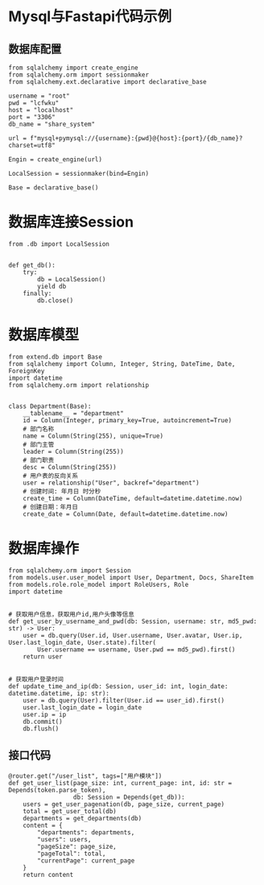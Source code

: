 # Mysql与Fastapi代码示例

## 数据库配置

    from sqlalchemy import create_engine
    from sqlalchemy.orm import sessionmaker
    from sqlalchemy.ext.declarative import declarative_base
    
    username = "root"
    pwd = "lcfwku"
    host = "localhost"
    port = "3306"
    db_name = "share_system"
    
    url = f"mysql+pymysql://{username}:{pwd}@{host}:{port}/{db_name}?charset=utf8"
    
    Engin = create_engine(url)
    
    LocalSession = sessionmaker(bind=Engin)
    
    Base = declarative_base()

# 数据库连接Session

    from .db import LocalSession
    
    
    def get_db():
        try:
            db = LocalSession()
            yield db
        finally:
            db.close()

# 数据库模型

    from extend.db import Base
    from sqlalchemy import Column, Integer, String, DateTime, Date, ForeignKey
    import datetime
    from sqlalchemy.orm import relationship
    
    
    class Department(Base):
        __tablename__ = "department"
        id = Column(Integer, primary_key=True, autoincrement=True)
        # 部门名称
        name = Column(String(255), unique=True)
        # 部门主管
        leader = Column(String(255))
        # 部门职责
        desc = Column(String(255))
        # 用户表的反向关系
        user = relationship("User", backref="department")
        # 创建时间: 年月日 时分秒
        create_time = Column(DateTime, default=datetime.datetime.now)
        # 创建日期：年月日
        create_date = Column(Date, default=datetime.datetime.now)

# 数据库操作

    from sqlalchemy.orm import Session
    from models.user.user_model import User, Department, Docs, ShareItem
    from models.role.role_model import RoleUsers, Role
    import datetime
    
    
    # 获取用户信息，获取用户id,用户头像等信息
    def get_user_by_username_and_pwd(db: Session, username: str, md5_pwd: str) -> User:
        user = db.query(User.id, User.username, User.avatar, User.ip, User.last_login_date, User.state).filter(
            User.username == username, User.pwd == md5_pwd).first()
        return user
    
    
    # 获取用户登录时间
    def update_time_and_ip(db: Session, user_id: int, login_date: datetime.datetime, ip: str):
        user = db.query(User).filter(User.id == user_id).first()
        user.last_login_date = login_date
        user.ip = ip
        db.commit()
        db.flush()

## 接口代码

    @router.get("/user_list", tags=["用户模块"])
    def get_user_list(page_size: int, current_page: int, id: str = Depends(token.parse_token),
                      db: Session = Depends(get_db)):
        users = get_user_pagenation(db, page_size, current_page)
        total = get_user_total(db)
        departments = get_departments(db)
        content = {
            "departments": departments,
            "users": users,
            "pageSize": page_size,
            "pageTotal": total,
            "currentPage": current_page
        }
        return content